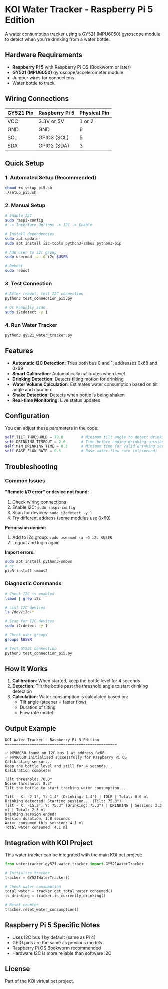 # KOI Water Tracker - Raspberry Pi 5 Edition

A water consumption tracker using a GY521 (MPU6050) gyroscope module to detect when you're drinking from a water bottle.

## Hardware Requirements

- **Raspberry Pi 5** with Raspberry Pi OS (Bookworm or later)
- **GY521 (MPU6050)** gyroscope/accelerometer module
- Jumper wires for connections
- Water bottle to track

## Wiring Connections

| GY521 Pin | Raspberry Pi 5 | Physical Pin |
|-----------|----------------|--------------|
| VCC       | 3.3V or 5V     | 1 or 2       |
| GND       | GND            | 6            |
| SCL       | GPIO3 (SCL)    | 5            |
| SDA       | GPIO2 (SDA)    | 3            |

## Quick Setup

### 1. Automated Setup (Recommended)
```bash
chmod +x setup_pi5.sh
./setup_pi5.sh
```

### 2. Manual Setup
```bash
# Enable I2C
sudo raspi-config
# -> Interface Options -> I2C -> Enable

# Install dependencies
sudo apt update
sudo apt install i2c-tools python3-smbus python3-pip

# Add user to i2c group
sudo usermod -a -G i2c $USER

# Reboot
sudo reboot
```

### 3. Test Connection
```bash
# After reboot, test I2C connection
python3 test_connection_pi5.py

# Or manually scan
sudo i2cdetect -y 1
```

### 4. Run Water Tracker
```bash
python3 gy521_water_tracker.py
```

## Features

- **Automatic I2C Detection**: Tries both bus 0 and 1, addresses 0x68 and 0x69
- **Smart Calibration**: Automatically calibrates when level
- **Drinking Detection**: Detects tilting motion for drinking
- **Water Volume Calculation**: Estimates water consumption based on tilt angle and duration
- **Shake Detection**: Detects when bottle is being shaken
- **Real-time Monitoring**: Live status updates

## Configuration

You can adjust these parameters in the code:

```python
self.TILT_THRESHOLD = 70.0        # Minimum tilt angle to detect drinking (degrees)
self.DRINKING_TIMEOUT = 2.0       # Time before ending drinking session (seconds)
self.MIN_DRINKING_TIME = 0.3      # Minimum time for valid drinking session (seconds)
self.BASE_FLOW_RATE = 0.5         # Base water flow rate (ml/second)
```

## Troubleshooting

### Common Issues

**"Remote I/O error" or device not found:**
1. Check wiring connections
2. Enable I2C: `sudo raspi-config`
3. Scan for devices: `sudo i2cdetect -y 1`
4. Try different address (some modules use 0x69)

**Permission denied:**
1. Add to i2c group: `sudo usermod -a -G i2c $USER`
2. Logout and login again

**Import errors:**
```bash
sudo apt install python3-smbus
# or
pip3 install smbus2
```

### Diagnostic Commands

```bash
# Check I2C is enabled
lsmod | grep i2c

# List I2C devices
ls /dev/i2c-*

# Scan for I2C devices
sudo i2cdetect -y 1

# Check user groups
groups $USER

# Test GY521 connection
python3 test_connection_pi5.py
```

## How It Works

1. **Calibration**: When started, keep the bottle level for 4 seconds
2. **Detection**: Tilt the bottle past the threshold angle to start drinking detection
3. **Calculation**: Water consumption is calculated based on:
   - Tilt angle (steeper = faster flow)
   - Duration of tilting
   - Flow rate model

## Output Example

```
KOI Water Tracker - Raspberry Pi 5 Edition
==================================================

✅ MPU6050 found on I2C bus 1 at address 0x68
✅ MPU6050 initialized successfully for Raspberry Pi OS
Calibrating sensor...
Keep the bottle level and still for 4 seconds...
Calibration complete!

Tilt threshold: 70.0°
Noise threshold: 8.2°
Tilt the bottle to start tracking water consumption...

Tilt - X: -2.1°, Y: 1.4° (Drinking: 1.4°) | IDLE | Total: 0.0 ml
Drinking detected! Starting session... (Tilt: 75.3°)
Tilt - X: -15.2°, Y: 75.3° (Drinking: 75.3°) | DRINKING | Session: 2.3 ml | Total: 2.3 ml
Drinking session ended!
Session duration: 1.8 seconds
Water consumed this session: 4.1 ml
Total water consumed: 4.1 ml
```

## Integration with KOI Project

This water tracker can be integrated with the main KOI pet project:

```python
from watertracker.gy521_water_tracker import GY521WaterTracker

# Initialize tracker
tracker = GY521WaterTracker()

# Check water consumption
total_water = tracker.get_total_water_consumed()
is_drinking = tracker.is_currently_drinking()

# Reset counter
tracker.reset_water_consumption()
```

## Raspberry Pi 5 Specific Notes

- Uses I2C bus 1 by default (same as Pi 4)
- GPIO pins are the same as previous models
- Raspberry Pi OS Bookworm recommended
- Hardware I2C is more reliable than software I2C

## License

Part of the KOI virtual pet project. 